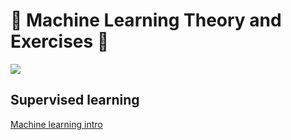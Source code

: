 # :robot: Machine Learning Theory and Exercises 🦾
<img src="https://media.tenor.com/XXSfP1MK-OMAAAAd/terminator-artificial-intelligence.gif" />

## Supervised learning

<a href="https://github.com/spuzi/machine_learning_training/blob/main/machine_learning_vault/supervised_learning_with_scikit-learn/00_machine_learning_with_scikit_learn/00_machine_learning_with_scikit_learn.md">
Machine learning intro
</a>
